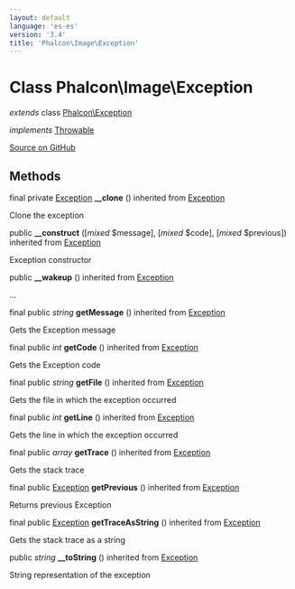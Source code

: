 ```yaml
---
layout: default
language: 'es-es'
version: '3.4'
title: 'Phalcon\Image\Exception'
---
```

# Class **Phalcon\Image\Exception**

*extends* class [Phalcon\Exception](/3.4/en/api/Phalcon_Exception)

*implements* [Throwable](http://php.net/manual/en/class.throwable.php)

<a href="https://github.com/phalcon/cphalcon/tree/v3.4.0/phalcon/image/exception.zep" class="btn btn-default btn-sm">Source on GitHub</a>

## Methods
final private [Exception](http://php.net/manual/en/class.exception.php) **__clone** () inherited from [Exception](http://php.net/manual/en/class.exception.php)

Clone the exception



public  **__construct** ([*mixed* $message], [*mixed* $code], [*mixed* $previous]) inherited from [Exception](http://php.net/manual/en/class.exception.php)

Exception constructor



public  **__wakeup** () inherited from [Exception](http://php.net/manual/en/class.exception.php)

...


final public *string* **getMessage** () inherited from [Exception](http://php.net/manual/en/class.exception.php)

Gets the Exception message



final public *int* **getCode** () inherited from [Exception](http://php.net/manual/en/class.exception.php)

Gets the Exception code



final public *string* **getFile** () inherited from [Exception](http://php.net/manual/en/class.exception.php)

Gets the file in which the exception occurred



final public *int* **getLine** () inherited from [Exception](http://php.net/manual/en/class.exception.php)

Gets the line in which the exception occurred



final public *array* **getTrace** () inherited from [Exception](http://php.net/manual/en/class.exception.php)

Gets the stack trace



final public [Exception](http://php.net/manual/en/class.exception.php) **getPrevious** () inherited from [Exception](http://php.net/manual/en/class.exception.php)

Returns previous Exception



final public [Exception](http://php.net/manual/en/class.exception.php) **getTraceAsString** () inherited from [Exception](http://php.net/manual/en/class.exception.php)

Gets the stack trace as a string



public *string* **__toString** () inherited from [Exception](http://php.net/manual/en/class.exception.php)

String representation of the exception



